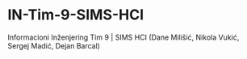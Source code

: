 # IN-Tim-9-SIMS-HCI
Informacioni Inženjering Tim 9 | SIMS HCI (Dane Milišić, Nikola Vukić, Sergej Madić, Dejan Barcal)
